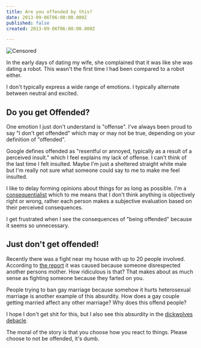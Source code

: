 ```yaml
---
title: Are you offended by this?
date: 2013-09-06T06:00:00.000Z
published: false
created: 2013-09-06T06:00:00.000Z

---
```


![Censored](/uploads/2013/09/censored.jpg)

In the early days of dating my wife, she complained that it was like she was dating a robot.  This wasn't the first time I had been compared to a robot either.

I don't typically express a wide range of emotions. I typically alternate between neutral and excited.

## Do you get Offended?

One emotion I just don't understand is "offense". I've always been proud to say "I don't get offended" which may or may not be true, depending on your definition of "offended".

Google defines offended as "resentful or annoyed, typically as a result of a perceived insult." which I feel explains my lack of offense.  I can't think of the last time I felt insulted.  Maybe I'm just a sheltered straight white male but I'm really not sure what someone could say to me to make me feel insulted.

I like to delay forming opinions about things for as long as possible.  I'm a [consequentialist](http://en.wikipedia.org/wiki/Consequentialism) which to me means that I don't think anything is objectively right or wrong, rather each person makes a subjective evaluation based on their perceived consequences.

I get frustrated when I see the consequences of "being offended" because it seems so unnecessary.

## Just don't get offended!

Recently there was a fight near my house with up to 20 people involved. According to [the report](http://host.madison.com/news/local/crime_and_courts/police-dissing-mom-was-reason-behind-large-southeast-side-street/article_2373946a-cfec-5873-8b16-6fe33db6ac81.html) it was caused because someone disrespected another persons mother.  How ridiculous is that?  That makes about as much sense as fighting someone because they farted on you.

People trying to ban gay marriage because somehow it hurts heterosexual marriage is another example of this absurdity. How does a gay couple getting married affect any other marriage?  Why does this offend people?

I hope I don't get shit for this, but I also see this absurdity in the [dickwolves debacle](http://www.wired.com/underwire/2013/09/penny-arcade-expo-dickwolves/).

The moral of the story is that you choose how you react to things.  Please choose to not be offended, it's dumb.

